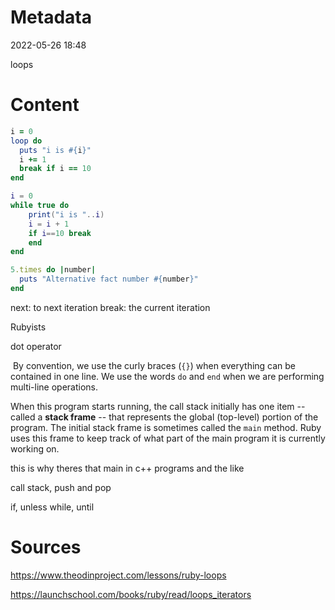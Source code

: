 # Metadata
2022-05-26 18:48

loops

# Content

```ruby
i = 0
loop do
  puts "i is #{i}"
  i += 1
  break if i == 10
end
```

```lua
i = 0
while true do
	print("i is "..i)
	i = i + 1
	if i==10 break
	end
end
```

```ruby
5.times do |number|
  puts "Alternative fact number #{number}"
end
```

next: to next iteration
break: the current iteration

Rubyists

dot operator

 By convention, we use the curly braces (`{}`) when everything can be contained in one line. We use the words `do` and `end` when we are performing multi-line operations.
 
 When this program starts running, the call stack initially has one item -- called a **stack frame** -- that represents the global (top-level) portion of the program. The initial stack frame is sometimes called the `main` method. Ruby uses this frame to keep track of what part of the main program it is currently working on.
 
 this is why theres that main in c++ programs and the like
 
call stack, push and pop

if, unless
while, until


# Sources

https://www.theodinproject.com/lessons/ruby-loops

https://launchschool.com/books/ruby/read/loops_iterators